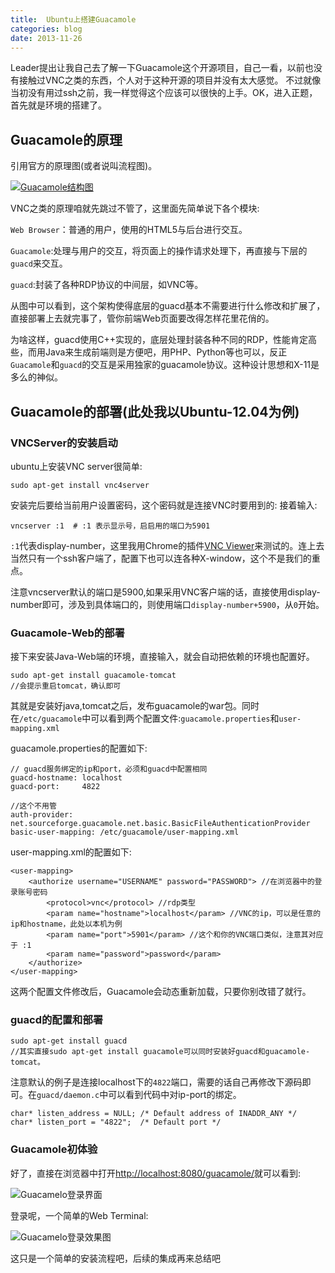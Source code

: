 ```yaml
---
title:  Ubuntu上搭建Guacamole
categories: blog
date: 2013-11-26
---
```


Leader提出让我自己去了解一下Guacamole这个开源项目，自己一看，以前也没有接触过VNC之类的东西，个人对于这种开源的项目并没有太大感觉。 不过就像当初没有用过ssh之前，我一样觉得这个应该可以很快的上手。OK，进入正题，首先就是环境的搭建了。

## Guacamole的原理

引用官方的原理图(或者说叫流程图)。

<a href="http://guac-dev.org/" title="Guacamole结构图" target="_blank"><img src="http://guacamole.incubator.apache.org/doc/gug/images/guac-arch.png" alt="Guacamole结构图"></a>

VNC之类的原理咱就先跳过不管了，这里面先简单说下各个模块:

`Web Browser`：普通的用户，使用的HTML5与后台进行交互。

`Guacamole`:处理与用户的交互，将页面上的操作请求处理下，再直接与下层的`guacd`来交互。

`guacd`:封装了各种RDP协议的中间层，如VNC等。

从图中可以看到，这个架构使得底层的guacd基本不需要进行什么修改和扩展了，直接部署上去就完事了，管你前端Web页面要改得怎样花里花俏的。

为啥这样，guacd使用C++实现的，底层处理封装各种不同的RDP，性能肯定高些，而用Java来生成前端则是方便吧，用PHP、Python等也可以，反正`Guacamole`和`guacd`的交互是采用独家的guacamole协议。这种设计思想和X-11是多么的神似。

## Guacamole的部署(此处我以Ubuntu-12.04为例)
### VNCServer的安装启动
ubuntu上安装VNC server很简单:

    sudo apt-get install vnc4server

安装完后要给当前用户设置密码，这个密码就是连接VNC时要用到的:
接着输入:

    vncserver :1  # :1 表示显示号，启启用的端口为5901


`:1`代表display-number，这里我用Chrome的插件[VNC Viewer](https://chrome.google.com/webstore/detail/vnc-viewer-for-google-chr/iabmpiboiopbgfabjmgeedhcmjenhbla?utm_source=chrome-ntp-launcher)来测试的。连上去当然只有一个ssh客户端了，配置下也可以连各种X-window，这个不是我们的重点。

注意vncserver默认的端口是5900,如果采用VNC客户端的话，直接使用display-number即可，涉及到具体端口的，则使用端口`display-number+5900`，从`0`开始。

### Guacamole-Web的部署
接下来安装Java-Web端的环境，直接输入，就会自动把依赖的环境也配置好。

    sudo apt-get install guacamole-tomcat
    //会提示重启tomcat，确认即可

其就是安装好java,tomcat之后，发布guacamole的war包。同时在`/etc/guacamole`中可以看到两个配置文件:`guacamole.properties`和`user-mapping.xml`

guacamole.properties的配置如下:

    // guacd服务绑定的ip和port，必须和guacd中配置相同
    guacd-hostname: localhost
    guacd-port:     4822

    //这个不用管
    auth-provider: net.sourceforge.guacamole.net.basic.BasicFileAuthenticationProvider
    basic-user-mapping: /etc/guacamole/user-mapping.xml

user-mapping.xml的配置如下:

    <user-mapping>
        <authorize username="USERNAME" password="PASSWORD"> //在浏览器中的登录账号密码
            <protocol>vnc</protocol> //rdp类型
            <param name="hostname">localhost</param> //VNC的ip，可以是任意的ip和hostname，此处以本机为例
            <param name="port">5901</param> //这个和你的VNC端口类似，注意其对应于 :1
            <param name="password">password</param>
        </authorize>
    </user-mapping>

这两个配置文件修改后，Guacamole会动态重新加载，只要你别改错了就行。

### guacd的配置和部署

    sudo apt-get install guacd
    //其实直接sudo apt-get install guacamole可以同时安装好guacd和guacamole-tomcat。

注意默认的例子是连接localhost下的`4822`端口，需要的话自己再修改下源码即可。在`guacd/daemon.c`中可以看到代码中对ip-port的绑定。

    char* listen_address = NULL; /* Default address of INADDR_ANY */
    char* listen_port = "4822";  /* Default port */

### Guacamole初体验
好了，直接在浏览器中打开[http://localhost:8080/guacamole/](http://localhost:8080/guacamole/)就可以看到:

<img src="/images/blog/Install-Guacamole-1.png" alt="Guacamelo登录界面">

登录呢，一个简单的Web Terminal:

<img src="/images/blog/Install-Guacamole-2.png" alt="Guacamelo登录效果图">

这只是一个简单的安装流程吧，后续的集成再来总结吧
